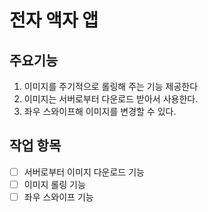 # 전자 액자 앱

## 주요기능
1. 이미지를 주기적으로 롤링해 주는 기능 제공한다
2. 이미지는 서버로부터 다운로드 받아서 사용한다.
3. 좌우 스와이프해 이미지를 변경할 수 있다.

## 작업 항목
- [ ] 서버로부터 이미지 다운로드 기능
- [ ] 이미지 롤링 기능
- [ ] 좌우 스와이프 기능
